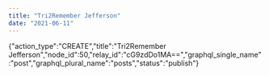 ```yaml
---
title: "Tri2Remember Jefferson"
date: "2021-06-11"
---
```


{"action\_type":"CREATE","title":"Tri2Remember Jefferson","node\_id":50,"relay\_id":"cG9zdDo1MA==","graphql\_single\_name":"post","graphql\_plural\_name":"posts","status":"publish"}
